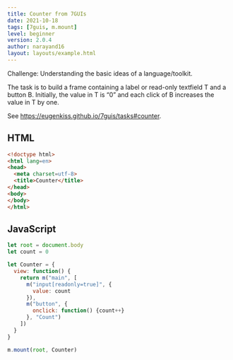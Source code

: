```yaml
---
title: Counter from 7GUIs
date: 2021-10-18
tags: [7guis, m.mount]
level: beginner
version: 2.0.4
author: narayand16
layout: layouts/example.html
---
```


Challenge: Understanding the basic ideas of a language/toolkit.

The task is to build a frame containing a label or read-only textfield T and a button B. Initially, the value in T is “0” and each click of B increases the value in T by one.

See <https://eugenkiss.github.io/7guis/tasks#counter>.

## HTML

~~~html
<!doctype html>
<html lang=en>
<head>
  <meta charset=utf-8>
  <title>Counter</title>
</head>
<body>
</body>
</html>
~~~

## JavaScript

~~~js
let root = document.body
let count = 0

let Counter = {
  view: function() {
    return m("main", [
      m("input[readonly=true]", {
        value: count
      }),
      m("button", {
        onclick: function() {count++}
      }, "Count")
    ])
  }
}

m.mount(root, Counter)

~~~
